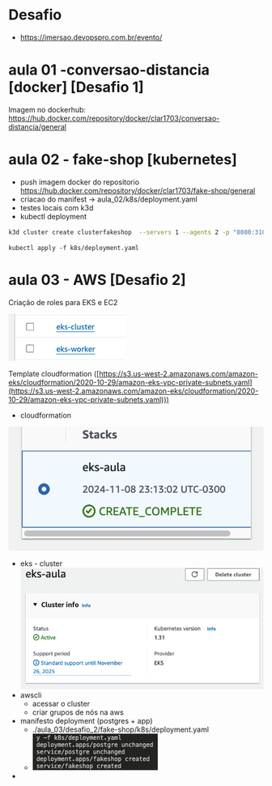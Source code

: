 # Desafio

- https://imersao.devopspro.com.br/evento/

# aula 01 -conversao-distancia [docker] [Desafio 1]

Imagem no dockerhub: https://hub.docker.com/repository/docker/clar1703/conversao-distancia/general

# aula 02 - fake-shop [kubernetes]

- push imagem docker do repositorio https://hub.docker.com/repository/docker/clar1703/fake-shop/general
- criacao do manifest -> aula_02/k8s/deployment.yaml
- testes locais com k3d
- kubectl deployment

```bash
k3d cluster create clusterfakeshop  --servers 1 --agents 2 -p "8080:31000@loadbalancer"
```

```
kubectl apply -f k8s/deployment.yaml
```

# aula 03 - AWS [Desafio 2]

Criação de roles para EKS e EC2

![1731169274259](image/README/1731169274259.png)

Template cloudformation ([https://s3.us-west-2.amazonaws.com/amazon-eks/cloudformation/2020-10-29/amazon-eks-vpc-private-subnets.yaml](https://s3.us-west-2.amazonaws.com/amazon-eks/cloudformation/2020-10-29/amazon-eks-vpc-private-subnets.yaml)))

- cloudformation

![1731118605961](image/README/1731118605961.png)

- eks - cluster
  ![1731170181788](image/README/1731170181788.png)
- awscli
  - acessar o cluster
  - criar grupos de nós na aws
- manifesto deployment (postgres + app)
  - ./aula_03/desafio_2/fake-shop/k8s/deployment.yaml
  - ![1731173265736](image/README/1731173265736.png)
-
